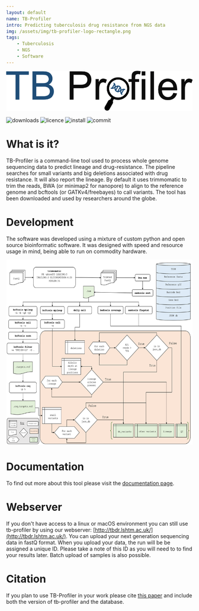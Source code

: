```yaml
---
layout: default
name: TB-Profiler
intro: Predicting tuberculosis drug resistance from NGS data
img: /assets/img/tb-profiler-logo-rectangle.png
tags:
    - Tuberculosis
    - NGS
    - Software
---
```



![logo](/assets/img/tb-profiler-logo-rectangle.png)

![downloads](https://img.shields.io/conda/dn/bioconda/tb-profiler.svg?style=flat) ![licence](https://camo.githubusercontent.com/68294f22dd92b36b437cec0d17cda6829f1d37d6a2c270f0cc6a4c549e5b8e45/68747470733a2f2f696d672e736869656c64732e696f2f6769746875622f6c6963656e73652f6a6f64797068656c616e2f544250726f66696c65722e737667) ![install](https://img.shields.io/badge/install%20with-bioconda-brightgreen.svg?style=flat) ![commit](https://img.shields.io/github/last-commit/jodyphelan/TBProfiler?color=blue)

# What is it?
TB-Profiler is a command-line tool used to process whole genome sequencing data to predict lineage and drug-resistance. The pipeline searches for small variants and big deletions associated with drug resistance. It will also report the lineage. By default it uses trimmomatic to trim the reads, BWA (or minimap2 for nanopore) to align to the reference genome and bcftools (or GATKv4/freebayes) to call variants. The tool has been downloaded and used by researchers around the globe.

# Development
The software was developed using a mixture of custom python and open source bioinformatic software. It was designed with speed and resource usage in mind, being able to run on commodity hardware.


<img src="/assets/img/tb-profiler_uml.svg" height="500">

# Documentation
To find out more about this tool please visit the [documentation page](https://jodyphelan.gitbook.io/tb-profiler/).

# Webserver
If you don't have access to a linux or macOS environment you can still use tb-profiler by using our webserver: [http://tbdr.lshtm.ac.uk/](http://tbdr.lshtm.ac.uk/).
You can upload your next generation sequencing data in fastQ format. When you upload your data, the run will be be assigned a unique ID. Please take a note of this ID as you will need to to find your results later. Batch upload of samples is also possible.

# Citation
If you plan to use TB-Profiler in your work please cite [this paper](https://genomemedicine.biomedcentral.com/articles/10.1186/s13073-019-0650-x) and include both the version of tb-profiler and the database.
